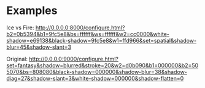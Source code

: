 # Examples

Ice vs Fire:
http://0.0.0.0:8000/configure.html?b2=0b5394&b1=9fc5e8&bs=ffffff&ws=ffffff&w2=cc0000&white-shadow=e69138&black-shadow=9fc5e8&w1=ffd966&set=spatial&shadow-blur=45&shadow-slant=3

Original:
http://0.0.0.0:9000/configure.html?set=fantasy&shadow=blurred&stroke=20&w2=d0b090&b1=000000&b2=505070&bs=808080&black-shadow=000000&shadow-blur=38&shadow-diag=27&shadow-slant=3&white-shadow=000000&shadow-flatten=0